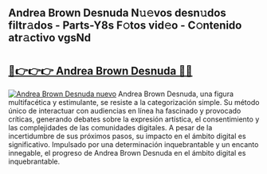 ## Andrea Brown Desnuda N𝚞𝚎vos desn𝚞dos filtr𝚊dos - Parts-Y8s F𝚘tos vid𝚎o - C𝚘ntenido atr𝚊ctivo vgsNd

# <h2><a href="http://mb1lv5.tromn.icu/?c=Andrea+Brown+Desnuda">🔗👉👉👉 Andrea Brown Desnuda 🔗🔗</a></h2>

[![Andrea Brown Desnuda nuevo](https://i.imgur.com/pEAQMta.gif)](http://mb1lv5.tromn.icu/?c=Andrea+Brown+Desnuda)
Andrea Brown Desnuda, una figura multifacética y estimulante, se resiste a la categorización simple. Su método único de interactuar con audiencias en línea ha fascinado y provocado críticas, generando debates sobre la expresión artística, el consentimiento y las complejidades de las comunidades digitales. A pesar de la incertidumbre de sus próximos pasos, su impacto en el ámbito digital es significativo. Impulsado por una determinación inquebrantable y un encanto innegable, el progreso de Andrea Brown Desnuda en el ámbito digital es inquebrantable.
